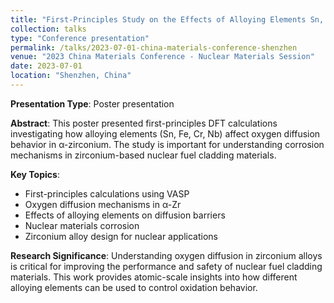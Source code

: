 ```yaml
---
title: "First-Principles Study on the Effects of Alloying Elements Sn, Fe, Cr, Nb on Oxygen Diffusion in Zirconium"
collection: talks
type: "Conference presentation"
permalink: /talks/2023-07-01-china-materials-conference-shenzhen
venue: "2023 China Materials Conference - Nuclear Materials Session"
date: 2023-07-01
location: "Shenzhen, China"
---
```


**Presentation Type**: Poster presentation

**Abstract**: This poster presented first-principles DFT calculations investigating how alloying elements (Sn, Fe, Cr, Nb) affect oxygen diffusion behavior in α-zirconium. The study is important for understanding corrosion mechanisms in zirconium-based nuclear fuel cladding materials.

**Key Topics**:
- First-principles calculations using VASP
- Oxygen diffusion mechanisms in α-Zr
- Effects of alloying elements on diffusion barriers
- Nuclear materials corrosion
- Zirconium alloy design for nuclear applications

**Research Significance**: Understanding oxygen diffusion in zirconium alloys is critical for improving the performance and safety of nuclear fuel cladding materials. This work provides atomic-scale insights into how different alloying elements can be used to control oxidation behavior.

